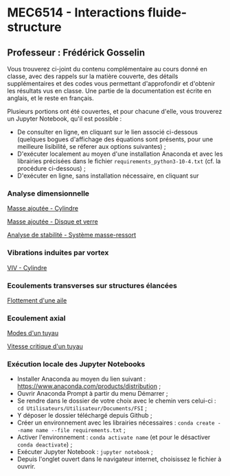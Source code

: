 # MEC6514 - Interactions fluide-structure

## Professeur : Frédérick Gosselin

Vous trouverez ci-joint du contenu complémentaire au cours donné en classe, avec des rappels sur la matière couverte, des détails supplémentaires et des codes vous permettant d'approfondir et d'obtenir les résultats vus en classe. Une partie de la documentation est écrite en anglais, et le reste en français.

Plusieurs portions ont été couvertes, et pour chacune d'elle, vous trouverez un Jupyter Notebook, qu'il est possible :
- De consulter en ligne, en cliquant sur le lien associé ci-dessous (quelques bogues d'affichage des équations sont présents, pour une meilleure lisibilité, se réferer aux options suivantes) ;
- D'exécuter localement au moyen d'une installation Anaconda et avec les librairies précisées dans le fichier ``` requirements_python3-10-4.txt ``` (cf. la procédure ci-dessous) ;
- D'exécuter en ligne, sans installation nécessaire, en cliquant sur 

### Analyse dimensionnelle 

[Masse ajoutée - Cylindre](https://github.com/lm2-poly/FSI/blob/main/Chapitre-2_Analyse-dimensionnelle/1_Masse_ajoutee/Cylindre/Masse_ajoutee.ipynb)

[Masse ajoutée - Disque et verre](https://github.com/lm2-poly/FSI/blob/main/Chapitre-2_Analyse-dimensionnelle/1_Masse_ajoutee/Disque_Verre/added_mass.ipynb)

[Analyse de stabilité - Système masse-ressort](https://github.com/lm2-poly/FSI/blob/main/Chapitre-2_Analyse-dimensionnelle/2_Analyse_stabilite/Analyse_stabilite.ipynb)

### Vibrations induites par vortex

[VIV - Cylindre](https://github.com/lm2-poly/FSI/blob/main/Chapitre-3_Vibrations-induites-par-vortex-(VIV)/VIV.ipynb)

### Ecoulements transverses sur structures élancées

[Flottement d'une aile](https://github.com/lm2-poly/FSI/blob/main/Chapitre-4_Ecoulements-transverses-sur-structures-elancees/Flottement/Flottement.ipynb)

### Ecoulement axial

[Modes d'un tuyau](https://github.com/lm2-poly/FSI/blob/main/Chapitre-5_Ecoulement-axial/Tuyau/Modes/Modes.ipynb)

[Vitesse critique d'un tuyau](https://github.com/lm2-poly/FSI/blob/main/Chapitre-5_Ecoulement-axial/Tuyau/Vitesse-critique_flottement/Vitesse_critique.ipynb)

### Exécution locale des Jupyter Notebooks
- Installer Anaconda au moyen du lien suivant : https://www.anaconda.com/products/distribution ;
- Ouvrir Anaconda Prompt à partir du menu Démarrer ;
- Se rendre dans le dossier de votre choix avec le chemin vers celui-ci : ``` cd Utilisateurs/Utilisateur/Documents/FSI ``` ;
- Y déposer le dossier téléchargé depuis Github ;
- Créer un environnement avec les librairies nécessaires : ``` conda create --name name --file requirements.txt ``` ;
- Activer l'environnement : ``` conda activate name ``` (et pour le désactiver ``` conda deactivate ```) ;
- Exécuter Jupyter Notebook : ``` jupyter notebook ``` ;
- Depuis l'onglet ouvert dans le navigateur internet, choisissez le fichier à ouvrir.
